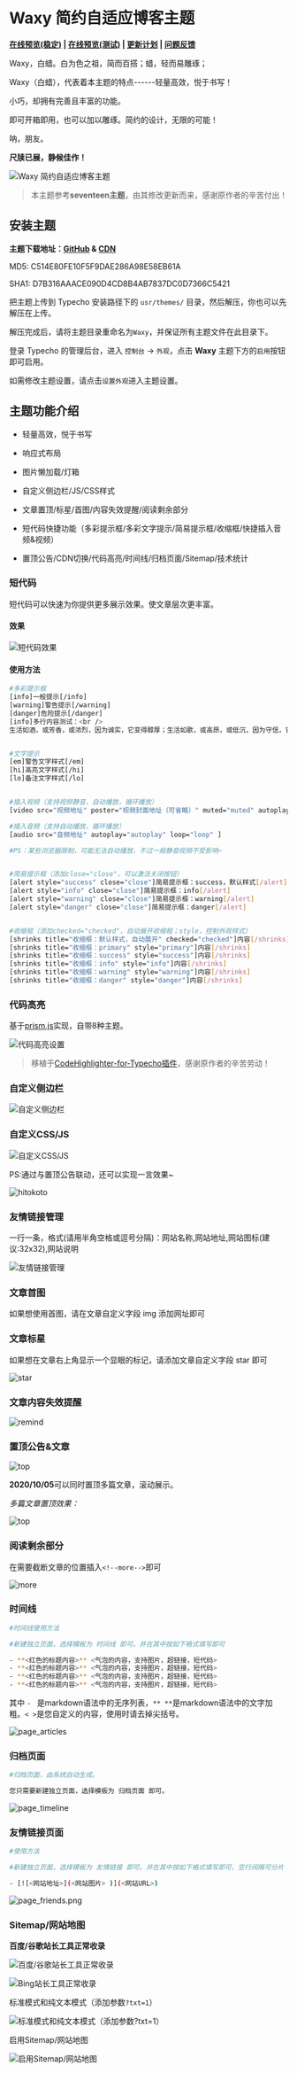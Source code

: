 # Waxy 简约自适应博客主题

**[在线预览(稳定)](https://www.idzd.top/) | [在线预览(测试)](https://test.706x.com/) | [更新计划](https://github.com/dingzd1995/typecho-theme-waxy/projects/2) | [问题反馈](https://github.com/dingzd1995/typecho-theme-waxy/issues)**

Waxy，白蜡。白为色之祖，简而百搭；蜡，轻而易雕琢；

Waxy（白蜡），代表着本主题的特点------轻量高效，悦于书写！

小巧，却拥有完善且丰富的功能。

即可开箱即用，也可以加以雕琢。简约的设计，无限的可能！

呐，朋友。

**尺牍已展，静候佳作！**

![Waxy 简约自适应博客主题](https://i.loli.net/2020/12/02/k6FsGWKjNlVAq1w.png)

> 本主题参考**seventeen主题**，由其修改更新而来，感谢原作者的辛苦付出！

## 安装主题

**主题下载地址：[GitHub](https://github.com/dingzd1995/typecho-theme-waxy/releases/tag/v2020.11.23) & [CDN](https://pic.idzd.top/typecho-theme-waxy/v2020.11.23.zip)**

MD5: C514E80FE10F5F9DAE286A98E58EB61A

SHA1: D7B316AAACE090D4CD8B4AB7837DC0D7366C5421

把主题上传到 Typecho 安装路径下的 `usr/themes/` 目录，然后解压，你也可以先解压在上传。

解压完成后，请将主题目录重命名为`Waxy`，并保证所有主题文件在此目录下。

登录 Typecho 的管理后台，进入 `控制台` -> `外观`，点击 **Waxy** 主题下方的`启用`按钮即可启用。

如需修改主题设置，请点击`设置外观`进入主题设置。

## 主题功能介绍

- 轻量高效，悦于书写

- 响应式布局

- 图片懒加载/灯箱

- 自定义侧边栏/JS/CSS样式

- 文章置顶/标星/首图/内容失效提醒/阅读剩余部分

- 短代码快捷功能（多彩提示框/多彩文字提示/简易提示框/收缩框/快捷插入音频&视频）

- 置顶公告/CDN切换/代码高亮/时间线/归档页面/Sitemap/技术统计

  

### 短代码

短代码可以快速为你提供更多展示效果。使文章层次更丰富。

#### 效果

![短代码效果](https://i.loli.net/2020/11/23/P4W8DkArqdfIQ9j.png)

#### 使用方法

```bash
#多彩提示框
[info]一般提示[/info]
[warning]警告提示[/warning]
[danger]危险提示[/danger]
[info]多行内容测试：<br />
生活如酒，或芳香，或浓烈，因为诚实，它变得醇厚；生活如歌，或高昂，或低沉，因为守信，它变得悦耳； 生活如画，或明丽，或素雅，因为诚信，它变得美丽。[/info]


#文字提示
[em]警告文字样式[/em]
[hi]高亮文字样式[/hi]
[lo]备注文字样式[/lo]


#插入视频（支持视频静音，自动播放，循环播放）
[video src="视频地址" poster="视频封面地址（可省略）" muted="muted" autoplay="autoplay" loop="loop" ]

#插入音频（支持自动播放，循环播放）
[audio src="音频地址" autoplay="autoplay" loop="loop" ]

#PS：某些浏览器限制，可能无法自动播放，不过一般静音视频不受影响~


#简易提示框（添加close="close"，可以激活关闭按钮）
[alert style="success" close="close"]简易提示框：success，默认样式[/alert]
[alert style="info" close="close"]简易提示框：info[/alert]
[alert style="warning" close="close"]简易提示框：warning[/alert]
[alert style="danger" close="close"]简易提示框：danger[/alert]


#收缩框（添加checked="checked"，自动展开收缩框；style，控制外观样式）
[shrinks title="收缩框：默认样式，自动展开" checked="checked"]内容[/shrinks]
[shrinks title="收缩框：primary" style="primary"]内容[/shrinks]
[shrinks title="收缩框：success" style="success"]内容[/shrinks]
[shrinks title="收缩框：info" style="info"]内容[/shrinks]
[shrinks title="收缩框：warning" style="warning"]内容[/shrinks]
[shrinks title="收缩框：danger" style="danger"]内容[/shrinks]

```

### 代码高亮

基于[prism.js](https://prismjs.com/download.html#themes=prism-okaidia&languages=markup+css+clike+javascript+apacheconf+c+csharp+bash+cpp+aspnet+coffeescript+markup-templating+git+less+java+php+javadoclike+markdown+json+nginx+sql+python+javadoc+smarty&plugins=line-numbers+toolbar+normalize-whitespace+show-language+copy-to-clipboard+match-braces)实现，自带8种主题。

![代码高亮设置](https://i.loli.net/2020/11/23/s5BIN9yjZQmzfOh.png)

> 移植于[CodeHighlighter-for-Typecho插件](https://github.com/Copterfly/CodeHighlighter-for-Typecho)，感谢原作者的辛苦劳动！

### 自定义侧边栏

![自定义侧边栏](https://i.loli.net/2020/11/23/ZFLUDgxQfsuiJjB.png)

### 自定义CSS/JS

![自定义CSS/JS](https://i.loli.net/2020/11/23/9OEhWAjxcJegRIQ.png)

PS:通过与置顶公告联动，还可以实现一言效果~

![hitokoto](https://i.loli.net/2020/11/23/Phk9Z5gFyM3R8f6.gif)


### 友情链接管理

一行一条，格式(请用半角空格或逗号分隔)：网站名称,网站地址,网站图标(建议:32x32),网站说明

![友情链接管理](https://i.loli.net/2020/11/23/ytqnMQ4ml7uBkba.png)

### 文章首图

如果想使用首图，请在文章自定义字段 img 添加网址即可

### 文章标星

如果想在文章右上角显示一个显眼的标记，请添加文章自定义字段 star 即可

![star](https://i.loli.net/2020/11/23/z8BZR16vrXDN3iu.png)

### 文章内容失效提醒

![remind](https://i.loli.net/2020/11/23/IX1qEl72vnJ8CHa.png)

### 置顶公告&文章

![top](https://i.loli.net/2020/11/23/rbJEPSOakVTnuzG.png)

**2020/10/05**可以同时置顶多篇文章，滚动展示。

*多篇文章置顶效果：*

![top](https://i.loli.net/2020/11/23/P6BYJ3GH4NbhkKI.gif)


### 阅读剩余部分

在需要截断文章的位置插入`<!--more-->`即可

![more](https://i.loli.net/2020/11/23/9CSjDnkx3tgaYFw.png)

### 时间线

```bash
#时间线使用方法

#新建独立页面，选择模板为 时间线 即可。并在其中按如下格式填写即可

- **<红色的标题内容>** <气泡的内容，支持图片，超链接，短代码>
- **<红色的标题内容>** <气泡的内容，支持图片，超链接，短代码>
- **<红色的标题内容>** <气泡的内容，支持图片，超链接，短代码>
- **<红色的标题内容>** <气泡的内容，支持图片，超链接，短代码>

```

其中 `- ` 是markdown语法中的无序列表，`** **`是markdown语法中的文字加粗。`< >`是您自定义的内容，使用时请去掉尖括号。

![page_articles](https://i.loli.net/2020/11/23/6VkMKiN4mpqXZOo.png)



### 归档页面

```bash
#归档页面，由系统自动生成。

您只需要新建独立页面，选择模板为 归档页面 即可。

```

![page_timeline](https://i.loli.net/2020/11/23/ybvg9jYUVaIf1rp.png)


### 友情链接页面
```bash
#使用方法

#新建独立页面，选择模板为 友情链接 即可。并在其中按如下格式填写即可，空行间隔可分片

- [![<网站地址>](<网站图片> )](<网站URL>)


```

![page_friends.png](https://i.loli.net/2020/11/28/mDJtUMEIu9KlwcW.png)

### Sitemap/网站地图

**百度/谷歌站长工具正常收录**

![百度/谷歌站长工具正常收录](https://i.loli.net/2020/11/23/FCA3nSqbUK2OMdY.png)

![Bing站长工具正常收录](https://i.loli.net/2020/11/23/vEyMC2q9wp7R4FG.png)


标准模式和纯文本模式（添加参数`?txt=1`）

![标准模式和纯文本模式（添加参数`?txt=1`）](https://i.loli.net/2020/11/23/7LMl9a5ftSykvBw.png)

启用Sitemap/网站地图

![启用Sitemap/网站地图](https://i.loli.net/2020/11/23/9pwEkinXOMb4Cur.png)
